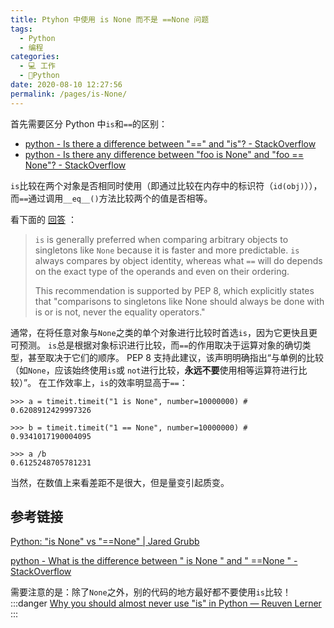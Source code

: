 ```yaml
---
title: Ptyhon 中使用 is None 而不是 ==None 问题
tags: 
  - Python
  - 编程
categories: 
  - 💻 工作
  - 🐍Python
date: 2020-08-10 12:27:56
permalink: /pages/is-None/
---
```

首先需要区分 Python 中`is`和`==`的区别：
- [python - Is there a difference between "==" and "is"? - StackOverflow](https://stackoverflow.com/questions/132988/is-there-a-difference-between-and-is)
- [python - Is there any difference between "foo is None" and "foo == None"? - StackOverflow](https://stackoverflow.com/questions/26595/is-there-any-difference-between-foo-is-none-and-foo-none)

`is`比较在两个对象是否相同时使用（即通过比较在内存中的标识符（`id(obj)`）），而`==`通过调用`__eq__()`方法比较两个的值是否相等。

看下面的 [回答](https://stackoverflow.com/a/14247419) ：
> `is` is generally preferred when comparing arbitrary objects to singletons like `None` because it is faster and more predictable. `is` always compares by object identity, whereas what `==` will do depends on the exact type of the operands and even on their ordering.
>
> This recommendation is supported by PEP 8, which explicitly states that "comparisons to singletons like None should always be done with is or is not, never the equality operators."

通常，在将任意对象与`None`之类的单个对象进行比较时首选`is`，因为它更快且更可预测。 `is`总是根据对象标识进行比较，而`==`的作用取决于运算对象的确切类型，甚至取决于它们的顺序。
PEP 8 支持此建议，该声明明确指出“与单例的比较（如`None`，应该始终使用`is`或 `not`进行比较，**永远不要**使用相等运算符进行比较）”。
在工作效率上，`is`的效率明显高于`==`：
```plain
>>> a = timeit.timeit("1 is None", number=10000000) # 0.6208912429997326

>>> b = timeit.timeit("1 == None", number=10000000) # 0.9341017190004095

>>> a /b
0.6125248705781231
```
当然，在数值上来看差距不是很大，但是量变引起质变。

## 参考链接

[Python: "is None" vs "==None" | Jared Grubb](http://jaredgrubb.blogspot.com/2009/04/python-is-none-vs-none.html)

[python - What is the difference between " is None " and " ==None " - StackOverflow](https://stackoverflow.com/questions/3257919/what-is-the-difference-between-is-none-and-none)

需要注意的是：除了`None`之外，别的代码的地方最好都不要使用`is`比较！
:::danger
[Why you should almost never use "is" in Python — Reuven Lerner](https://lerner.co.il/2015/06/16/why-you-should-almost-never-use-is-in-python/)
:::